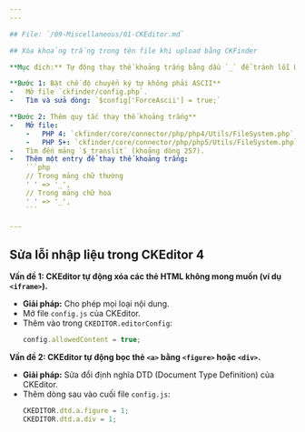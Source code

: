```yaml
---
---

## File: `/09-Miscellaneous/01-CKEditor.md`

## Xóa khoảng trắng trong tên file khi upload bằng CKFinder

**Mục đích:** Tự động thay thế khoảng trắng bằng dấu `_` để tránh lỗi URL.

**Bước 1: Bật chế độ chuyển ký tự không phải ASCII**
-   Mở file `ckfinder/config.php`.
-   Tìm và sửa dòng: `$config['ForceAscii'] = true;`

**Bước 2: Thêm quy tắc thay thế khoảng trắng**
-   Mở file:
    -   PHP 4: `ckfinder/core/connector/php/php4/Utils/FileSystem.php`
    -   PHP 5+: `ckfinder/core/connector/php/php5/Utils/FileSystem.php`
-   Tìm đến mảng `$_translit` (khoảng dòng 257).
-   Thêm một entry để thay thế khoảng trắng:
    ```php
    // Trong mảng chữ thường
    ' ' => '_',
    // Trong mảng chữ hoa
    ' ' => '_',
    ```

---
```


## Sửa lỗi nhập liệu trong CKEditor 4

**Vấn đề 1: CKEditor tự động xóa các thẻ HTML không mong muốn (ví dụ `<iframe>`).**
-   **Giải pháp:** Cho phép mọi loại nội dung.
-   Mở file `config.js` của CKEditor.
-   Thêm vào trong `CKEDITOR.editorConfig`:
    ```javascript
    config.allowedContent = true;
    ```

**Vấn đề 2: CKEditor tự động bọc thẻ `<a>` bằng `<figure>` hoặc `<div>`.**
-   **Giải pháp:** Sửa đổi định nghĩa DTD (Document Type Definition) của CKEditor.
-   Thêm dòng sau vào cuối file `config.js`:
    ```javascript
    CKEDITOR.dtd.a.figure = 1;
    CKEDITOR.dtd.a.div = 1;
    ```

